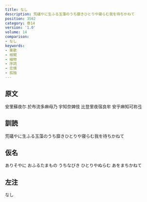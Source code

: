 ```yaml
---
title: なし
description: 荒礒やに生ふる玉藻のうち靡きひとりや寝らむ我を待ちかねて
position: 3562
category: 巻14
version: '1.0'
volume: 14
comparison:
- なし
keywords:
- 東歌
- 相聞
- 植物
- 序詞
- 恋情
- 孤独
---
```


## 原文

安里蘇夜尓 於布流多麻母乃 宇知奈婢伎 比登里夜宿良牟 安乎麻知可祢弖

## 訓読

荒礒やに生ふる玉藻のうち靡きひとりや寝らむ我を待ちかねて

## 仮名

ありそやに おふるたまもの うちなびき ひとりやぬらむ あをまちかねて

## 左注

なし
